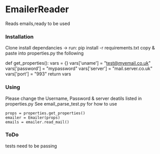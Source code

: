 # EmailerReader
Reads emails,ready to be used


### Installation
Clone
install dependancies
 -> run: pip install -r requirements.txt
copy & paste into properties.py the following

def get_properties():
	vars = {}
	vars['uname'] = "test@myemail.co.uk"
	vars['password'] = "mypassword"
	vars['server'] = "mail.server.co.uk"
	vars['port']	= "993"
	return vars

### Using
Please change the Username, Password & server deatils listed in properties.py
See email_parse_test.py for how to use

	props = properties.get_properties()
	emailer = Emailer(props)
	emails = emailer.read_mail()

### ToDo
tests need to be passing